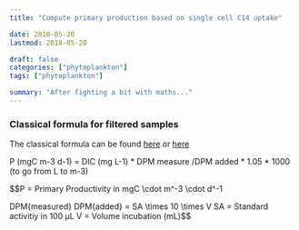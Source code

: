 ```yaml
---
title: "Compute primary production based on single cell C14 uptake"

date: 2018-05-20
lastmod: 2018-05-20

draft: false
categories: ["phytoplankton"]
tags: ["phytoplankton"]

summary: "After fighting a bit with maths..."
---
```


### Classical formula for filtered samples

The classical formula can be found [here](http://hahana.soest.hawaii.edu/hot/protocols/chap14.html) or [here](http://www.montana.edu/priscu/documents/LTER-methods-web-page/Method_Manual_AC_22_Feb_2017.pdf)

P (mgC m-3 d-1) = DIC (mg L-1) * DPM measure /DPM added * 1.05 * 1000 (to go from L to m-3)

$$P = Primary Productivity in mgC \cdot m^-3 \cdot d^-1

DPM\{measured}
DPM\{added} = SA \times 10 \times  V
SA = Standard activitiy in 100 µL
V = Volume incubation (mL)$$

